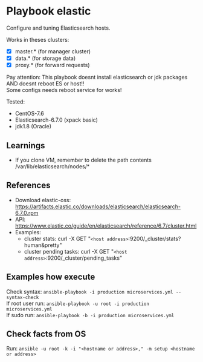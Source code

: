 # Playbook elastic

Configure and tuning Elasticsearch hosts.

Works in theses clusters:

- [x] master.* (for manager cluster)
- [x] data.* (for storage data)
- [x] proxy.* (for forward requests)

Pay attention: This playbook doesnt install elasticsearch or jdk packages AND doesnt reboot ES or host!!  
Some configs needs reboot service for works!

Tested:

- CentOS-7.6
- Elasticsearch-6.7.0 (xpack basic)
- jdk1.8 (Oracle)

## Learnings

- If you clone VM, remember to delete the path contents /var/lib/elasticsearch/nodes/*

## References

- Download elastic-oss: <https://artifacts.elastic.co/downloads/elasticsearch/elasticsearch-6.7.0.rpm>
- API: <https://www.elastic.co/guide/en/elasticsearch/reference/6.7/cluster.html>
- Examples:
  - cluster stats:          curl -X GET "`<host address>`:9200/_cluster/stats?human&pretty"
  - cluster pending tasks:  curl -X GET "`<host address>`:9200/_cluster/pending_tasks"

## Examples how execute

Check syntax: `ansible-playbook -i production microservices.yml --syntax-check`  
If root user run: `ansible-playbook -u root -i production microservices.yml`  
If sudo run: `ansible-playbook -b -i production microservices.yml`

## Check facts from OS

Run: `ansible -u root -k -i "<hostname or address>," -m setup <hostname or address>`

